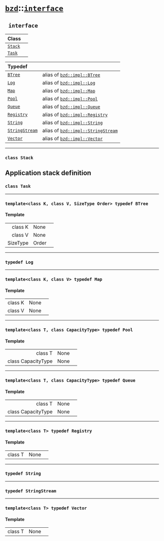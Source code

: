 # [`bzd`](../../index.md)::[`interface`](../index.md)

## ` interface`


|Class||
|:---|:---|
|[`Stack`](stack/index.md)||
|[`Task`](task/index.md)||

|Typedef||
|:---|:---|
|[`BTree`](./index.md)|alias of [`bzd::impl::BTree`](../impl/btree/index.md)|
|[`Log`](./index.md)|alias of [`bzd::impl::Log`](../impl/log/index.md)|
|[`Map`](./index.md)|alias of [`bzd::impl::Map`](../impl/map/index.md)|
|[`Pool`](./index.md)|alias of [`bzd::impl::Pool`](../impl/pool/index.md)|
|[`Queue`](./index.md)|alias of [`bzd::impl::Queue`](../impl/queue/index.md)|
|[`Registry`](./index.md)|alias of [`bzd::impl::Registry`](../impl/registry/index.md)|
|[`String`](./index.md)|alias of [`bzd::impl::String`](../impl/string/index.md)|
|[`StringStream`](./index.md)|alias of [`bzd::impl::StringStream`](../impl/stringstream/index.md)|
|[`Vector`](./index.md)|alias of [`bzd::impl::Vector`](../impl/vector/index.md)|
------
### `class Stack`
Application stack definition
------
### `class Task`

------
### `template<class K, class V, SizeType Order> typedef BTree`

#### Template
||||
|---:|:---|:---|
|class K|None||
|class V|None||
|SizeType|Order||
------
### `typedef Log`

------
### `template<class K, class V> typedef Map`

#### Template
||||
|---:|:---|:---|
|class K|None||
|class V|None||
------
### `template<class T, class CapacityType> typedef Pool`

#### Template
||||
|---:|:---|:---|
|class T|None||
|class CapacityType|None||
------
### `template<class T, class CapacityType> typedef Queue`

#### Template
||||
|---:|:---|:---|
|class T|None||
|class CapacityType|None||
------
### `template<class T> typedef Registry`

#### Template
||||
|---:|:---|:---|
|class T|None||
------
### `typedef String`

------
### `typedef StringStream`

------
### `template<class T> typedef Vector`

#### Template
||||
|---:|:---|:---|
|class T|None||
